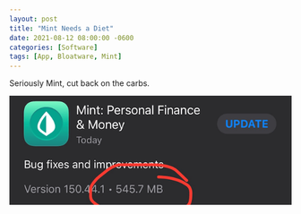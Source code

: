 ```yaml
---
layout: post
title: "Mint Needs a Diet"
date: 2021-08-12 08:00:00 -0600
categories: [Software]
tags: [App, Bloatware, Mint]
---
```


Seriously Mint, cut back on the carbs.

![Fat slob.](/assets/2021/08/mint-needs-a-diet.png)
